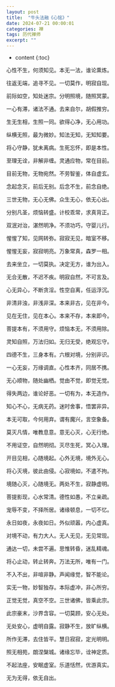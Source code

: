 ```yaml
---
layout: post
title:  "牛头法融《心铭》"
date: 2024-07-21 00:00:01
categories: 禅
tags: 历代禅师
excerpt: ""
---
```


* content
{:toc}

心性不生，何须知见。本无一法，谁论熏炼。

往返无端，追寻不见。一切莫作，明寂自现。

前际如空，知处迷宗。分明照境，随照冥蒙。

一心有滞，诸法不通。去来自尔，胡假推穷。

生无生相，生照一同。欲得心净，无心用功。

纵横无照，最为微妙。知法无知，无知知要。

将心守静，犹未离病。生死忘怀，即是本性。

至理无诠，非解非缠。灵通应物，常在目前。

目前无物，无物宛然。不劳智鉴，体自虚玄。

念起念灭，前后无别。后念不生，前念自绝。

三世无物，无心无佛。众生无心，依无心出。

分别凡圣，烦恼转盛。计校乖常，求真背正。

双泯对治，湛然明净。不须功巧，守婴儿行。

惺惺了知，见网转弥。寂寂无见，暗室不移。

惺惺无妄，寂寂明亮。万象常真，森罗一相。

去来坐立，一切莫执。决定无方，谁为出入。

无合无散，不迟不疾。明寂自然，不可言及。

心无异心，不断贪淫。性空自离，任运浮沉。

非清非浊，非浅非深。本来非古，见在非今。

见在无住，见在本心。本来不存，本来即今。

菩提本有，不须用守。烦恼本无，不须用除。

灵知自照，万法归如。无归无受，绝观忘守。

四德不生，三身本有。六根对境，分别非识。

一心无妄，万缘调直。心性本齐，同居不携。

无心顺物，随处幽栖。觉由不觉，即觉无觉。

得失两边，谁论好恶。一切有为，本无造作。

知心不心，无病无药。迷时舍事，悟罢非异。

本无可取，今何用弃。谓有魔兴，言空象备。

莫灭凡情，唯教息意。意无心灭，心无行绝。

不用证空，自然明彻。灭尽生死，冥心入理。

开目见相，心随境起。心外无境，境外无心。

将心灭境，彼此由侵。心寂境如，不遣不拘。

境随心灭，心随境无。两处不生，寂静虚明。

菩提影现，心水常清。德性如愚，不立亲疏。

宠辱不变，不择所居。诸缘顿息，一切不忆。

永日如夜，永夜如日。外似顽嚣，内心虚真。

对境不动，有力大人。无人无见，无见常现。

通达一切，未尝不遍。思惟转昏，迷乱精魂。

将心止动，转止转奔。万法无所，唯有一门。

不入不出，非喧非静。声闻缘觉，智不能论。

实无一物，妙智独存。本际虚冲，非心所穷。

正觉无觉，真空不空。三世诸佛，皆乘此宗。

此宗豪末，沙界含容。一切莫顾，安心无处。

无处安心，虚明自露。寂静不生，放旷纵横。

所作无滞，去住皆平。慧日寂寂，定光明明。

照无相苑，朗涅槃城。诸缘忘毕，诠神定质。

不起法座，安眠虚室。乐道恬然，优游真实。

无为无得，依无自出。

